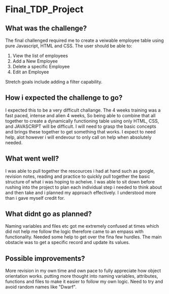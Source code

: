 # Final_TDP_Project


## What was the challenge?
The final challenged required me to create a veiwable employee table using pure Javascript, HTML and CSS. 
The user should be able to:
1. View the list of employees
2. Add a New Employee
3. Delete a specific Employee
4. Edit an Employee

Stretch goals include adding a filter capability.

## How i expected the challenge to go?
I expected this to be a very difficult challange. The 4 weeks training was a fast paced, intense and alien 4 weeks, So being able to combine that all together to create a dynamically functioning table using only HTML, CSS, and JAVASCRIPT will be difficult. I will need to grasp the basic concepts and brings these together to get something that works. I expect to need help, alot however i will endevour to only call on help when absolutely needed. 

## What went well?
I was able to pull together the rescources i had at hand such as google, revision notes, reading and practice to quickly pull together the basic structure of what i was hoping to acheive. 
I was able to sit down before rushing into the project to plan each individual step i needed to think about and then take and i planned my approach effectively. 
I understood more than i gave myself credit for.

## What didnt go as planned?
Naming variables and files etc got me extremely confused at times which did not help me follow the logic therefore came to an empass with functionality. 
Needed some help to get over the fina few hurdles. The main obstacle was to get a specific record and update its values.

## Possible improvements?
More revision in my own time and own pace to fully appreciate how object orientation works.
putting more thought into naming variables, attributes, functions and files to make it easier to follow my own logic. Need to try and avoid random names like "Dwarf".

